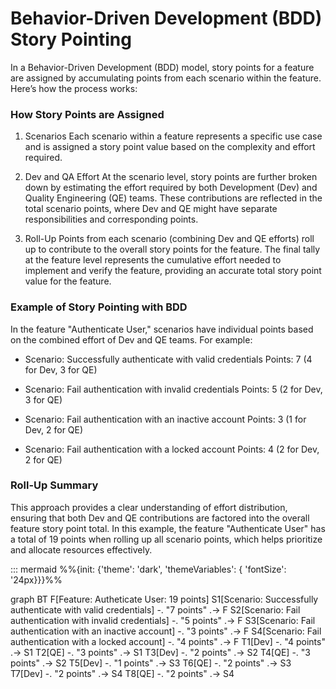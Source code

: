 # Behavior-Driven Development (BDD) Story Pointing
In a Behavior-Driven Development (BDD) model, story points for a feature are assigned by accumulating points from each scenario within the feature. Here’s how the process works:

### How Story Points are Assigned
1. Scenarios
Each scenario within a feature represents a specific use case and is assigned a story point value based on the complexity and effort required.

2. Dev and QA Effort
At the scenario level, story points are further broken down by estimating the effort required by both Development (Dev) and Quality Engineering (QE) teams. These contributions are reflected in the total scenario points, where Dev and QE might have separate responsibilities and corresponding points.

3. Roll-Up
Points from each scenario (combining Dev and QE efforts) roll up to contribute to the overall story points for the feature. The final tally at the feature level represents the cumulative effort needed to implement and verify the feature, providing an accurate total story point value for the feature.

### Example of Story Pointing with BDD
In the feature "Authenticate User," scenarios have individual points based on the combined effort of Dev and QE teams. For example:

- Scenario: Successfully authenticate with valid credentials
Points: 7 (4 for Dev, 3 for QE)

- Scenario: Fail authentication with invalid credentials
Points: 5 (2 for Dev, 3 for QE)

- Scenario: Fail authentication with an inactive account
Points: 3 (1 for Dev, 2 for QE)

- Scenario: Fail authentication with a locked account
Points: 4 (2 for Dev, 2 for QE)

### Roll-Up Summary
This approach provides a clear understanding of effort distribution, ensuring that both Dev and QE contributions are factored into the overall feature story point total. In this example, the feature "Authenticate User" has a total of 19 points when rolling up all scenario points, which helps prioritize and allocate resources effectively.






::: mermaid
%%{init: {'theme': 'dark', 'themeVariables': { 'fontSize': '24px}}}%%

graph BT
F[Feature: Autheticate User: 19 points]
S1[Scenario: Successfully authenticate with valid credentials] -. "7 points" .-> F
S2[Scenario: Fail authentication with invalid credentials] -. "5 points" .-> F
S3[Scenario: Fail authentication with an inactive account] -. "3 points" .-> F
S4[Scenario: Fail authentication with a locked account] -. "4 points" .-> F
T1[Dev] -. "4 points" .-> S1
T2[QE] -. "3 points" .-> S1
T3[Dev] -. "2 points" .-> S2
T4[QE] -. "3 points" .-> S2
T5[Dev] -. "1 points" .-> S3
T6[QE] -. "2 points" .-> S3
T7[Dev] -. "2 points" .-> S4
T8[QE] -. "2 points" .-> S4